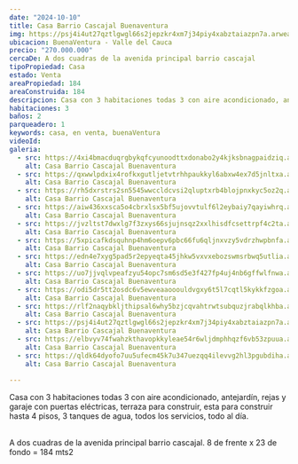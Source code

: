```yaml
---
date: "2024-10-10"
title: Casa Barrio Cascajal Buenaventura
img: https://psj4i4ut27qztlgwgl66s2jepzkr4xm7j34piy4xabztaiazpn7a.arweave.net/fJPEcpPX4Zms1jL96WkkflUeXZ9O-PRjlwBzMCAZe34
ubicacion: BuenaVentura - Valle del Cauca
precio: "270.000.000"
cercaDe: A dos cuadras de la avenida principal barrio cascajal
tipoPropiedad: Casa
estado: Venta
areaPropiedad: 184
areaConstruida: 184
descripcion: Casa con 3 habitaciones todas 3 con aire acondicionado, antejardín, rejas y garaje con puertas eléctricas, terraza para construir, esta para construir hasta 4 pisos, 3 tanques de agua, todos los servicios, todo al día. A dos cuadras de la avenida principal barrio cascajal. 8 de frente x 23 de fondo = 184 mts2
habitaciones: 3
baños: 2
parqueadero: 1
keywords: casa, en venta, buenaVentura
videoId: 
galeria:
  - src: https://4xi4bmacduqrgbykqfcyunoodttxdonabo2y4kjksbnagpaidziq.arweave.net/5dHAsAIdIRMHCoFFijXOHOdxuaALtY4pKpBaAzwIHlE
    alt: Casa Barrio Cascajal Buenaventura
  - src: https://qxwwlpdxix4rofkxgutljetvtrhhpaukkyl6abxw4ex7d5jnltxa.arweave.net/he1lvHdF-RcVVzUmtJJ1nE53gopWF-AG9uEv8fUtXO4
    alt: Casa Barrio Cascajal Buenaventura
  - src: https://rh5dxrstrs2sn5545wwccldcvsi2qluptxrb4blojpnxkyc5oz2q.arweave.net/ifo7xlOMtSb3vO2sISxirJGoLo-d4h4FbkvbdWBddnU
    alt: Casa Barrio Cascajal Buenaventura
  - src: https://aiw436xxsca5o4cbrxlsx5bf5ujovvtulf6l2eybaiy7qayiwhrq.arweave.net/Ai3N-veQgddwQY3XK_Ql7RLq1nRZfL0TAQIx-AMIseM
    alt: Casa Barrio Cascajal Buenaventura
  - src: https://jvzltst7dwxlg7f3zxys66sjujnsqz2xxlhisdfcsettrpf4c2ta.arweave.net/TXK5yn8drrN8u83xL3pJolsoZ1e6zokMopEnOLy8FqY
    alt: Casa Barrio Cascajal Buenaventura
  - src: https://5xpicafkdsquhnp4hm6oepv6pbc66fu6qljnxvzy5vdrzhwpbnfa.arweave.net/7d6BAKocoUO1_Ds84j6-eEXvFp6C0tvXOO1HHJ7PC0o
    alt: Casa Barrio Cascajal Buenaventura
  - src: https://edn4e7xyg5pad5r2epyeqta45jhkw5vxvxebozswmsrbwq5utlia.arweave.net/INvCfvg3XgH2OiPwSEwc6k6rdretyBdmVmSiG0O0mtA
    alt: Casa Barrio Cascajal Buenaventura
  - src: https://uo7jjvqlvpeafzyu54opc7sm6sd5e3f427fp4uj4nb6gffwlfnwa.arweave.net/o76U1guryALnFO8c8X5M9IfSbLzXyv5RPGh8YpbLK2w
    alt: Casa Barrio Cascajal Buenaventura
  - src: https://odi5dr5tt2osdc6v5ewveaaooouldvgxy6t5l7cqtl5kykkfzgoa.arweave.net/cNHRx7OenSGL1ektUgAOc6ix1NfHp9X8UJr6rClFyZw
    alt: Casa Barrio Cascajal Buenaventura
  - src: https://rlf2naqybkljthipsal6why5bzjcqvahtrwtsubquzjrabqlkhba.arweave.net/isumghgKlpmdD5AX6x8dDlIoVAecbTlQMKZTEAYLUcI
    alt: Casa Barrio Cascajal Buenaventura
  - src: https://psj4i4ut27qztlgwgl66s2jepzkr4xm7j34piy4xabztaiazpn7a.arweave.net/fJPEcpPX4Zms1jL96WkkflUeXZ9O-PRjlwBzMCAZe34
    alt: Casa Barrio Cascajal Buenaventura
  - src: https://elbvyv74fwahzkthavopkkyleae54r6wljdmphhqzf6vb53zpuua.arweave.net/IsNcV_wtgHyqZwVc9SsLIAneR9ZaRsec8Ml9UPd5fSg
    alt: Casa Barrio Cascajal Buenaventura
  - src: https://qldk64dyofo7uu5ufecm45k7u347uezqq4ilevvg2hl3pgubdiha.arweave.net/gsavcHhxXfpTtCkEznVfpvn6EzCHELJWptHXt5qBGg4
    alt: Casa Barrio Cascajal Buenaventura
  
---
```


Casa con 3 habitaciones todas 3 con aire acondicionado, antejardín, rejas y garaje con puertas eléctricas, terraza para construir, esta para construir hasta 4 pisos, 3 tanques de agua, todos los servicios, todo al día. <br><br>

A dos cuadras de la avenida principal barrio cascajal.
8 de frente x 23 de fondo = 184 mts2 <br><br>